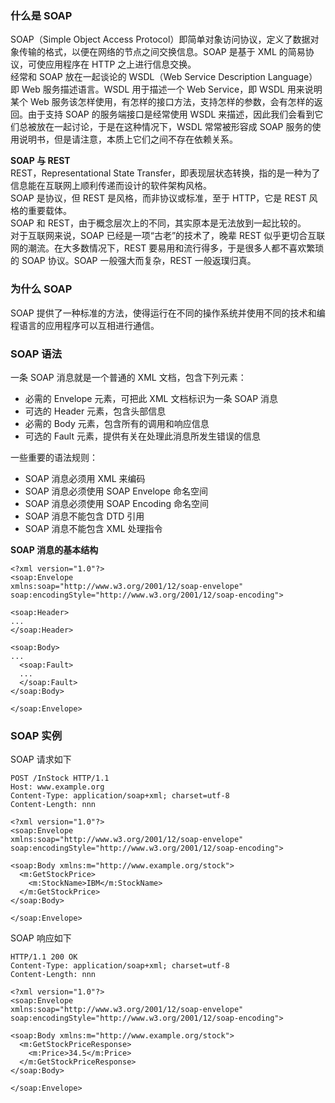 
### 什么是 SOAP
SOAP（Simple Object Access Protocol）即简单对象访问协议，定义了数据对象传输的格式，以便在网络的节点之间交换信息。SOAP 是基于 XML 的简易协议，可使应用程序在 HTTP 之上进行信息交换。  
经常和 SOAP 放在一起谈论的 WSDL（Web Service Description Language）即 Web 服务描述语言。WSDL 用于描述一个 Web Service，即 WSDL 用来说明某个 Web 服务该怎样使用，有怎样的接口方法，支持怎样的参数，会有怎样的返回。由于支持 SOAP 的服务端接口是经常使用 WSDL 来描述，因此我们会看到它们总被放在一起讨论，于是在这种情况下，WSDL 常常被形容成 SOAP 服务的使用说明书，但是请注意，本质上它们之间不存在依赖关系。  


**SOAP 与 REST**  
REST，Representational State Transfer，即表现层状态转换，指的是一种为了信息能在互联网上顺利传递而设计的软件架构风格。  
SOAP 是协议，但 REST 是风格，而非协议或标准，至于 HTTP，它是 REST 风格的重要载体。  
SOAP 和 REST，由于概念层次上的不同，其实原本是无法放到一起比较的。  
对于互联网来说，SOAP 已经是一项“古老”的技术了，晚辈 REST 似乎更切合互联网的潮流。在大多数情况下，REST 要易用和流行得多，于是很多人都不喜欢繁琐的 SOAP 协议。SOAP 一般强大而复杂，REST 一般返璞归真。

### 为什么 SOAP
SOAP 提供了一种标准的方法，使得运行在不同的操作系统并使用不同的技术和编程语言的应用程序可以互相进行通信。

### SOAP 语法
一条 SOAP 消息就是一个普通的 XML 文档，包含下列元素：

- 必需的 Envelope 元素，可把此 XML 文档标识为一条 SOAP 消息
- 可选的 Header 元素，包含头部信息
- 必需的 Body 元素，包含所有的调用和响应信息
- 可选的 Fault 元素，提供有关在处理此消息所发生错误的信息

一些重要的语法规则：

- SOAP 消息必须用 XML 来编码
- SOAP 消息必须使用 SOAP Envelope 命名空间
- SOAP 消息必须使用 SOAP Encoding 命名空间
- SOAP 消息不能包含 DTD 引用
- SOAP 消息不能包含 XML 处理指令

**SOAP 消息的基本结构**  
```
<?xml version="1.0"?>
<soap:Envelope
xmlns:soap="http://www.w3.org/2001/12/soap-envelope"
soap:encodingStyle="http://www.w3.org/2001/12/soap-encoding">

<soap:Header>
...
</soap:Header>

<soap:Body>
...
  <soap:Fault>
  ...
  </soap:Fault>
</soap:Body>

</soap:Envelope>
```

### SOAP 实例
SOAP 请求如下
```
POST /InStock HTTP/1.1
Host: www.example.org
Content-Type: application/soap+xml; charset=utf-8
Content-Length: nnn

<?xml version="1.0"?>
<soap:Envelope
xmlns:soap="http://www.w3.org/2001/12/soap-envelope"
soap:encodingStyle="http://www.w3.org/2001/12/soap-encoding">

<soap:Body xmlns:m="http://www.example.org/stock">
  <m:GetStockPrice>
    <m:StockName>IBM</m:StockName>
  </m:GetStockPrice>
</soap:Body>

</soap:Envelope>
```

SOAP 响应如下
```
HTTP/1.1 200 OK
Content-Type: application/soap+xml; charset=utf-8
Content-Length: nnn

<?xml version="1.0"?>
<soap:Envelope
xmlns:soap="http://www.w3.org/2001/12/soap-envelope"
soap:encodingStyle="http://www.w3.org/2001/12/soap-encoding">

<soap:Body xmlns:m="http://www.example.org/stock">
  <m:GetStockPriceResponse>
    <m:Price>34.5</m:Price>
  </m:GetStockPriceResponse>
</soap:Body>

</soap:Envelope>
```
